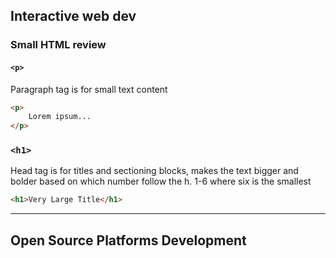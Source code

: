 ## Interactive web dev
### Small HTML review
#### `<p>`
Paragraph tag is for small text content
```html
<p>
	Lorem ipsum...
</p>
```

### `<h1>`
Head tag is for titles and sectioning blocks, makes the text bigger and bolder based on which number follow the h. 1-6 where six is the smallest
```html
<h1>Very Large Title</h1>
```
***
## Open Source Platforms Development
